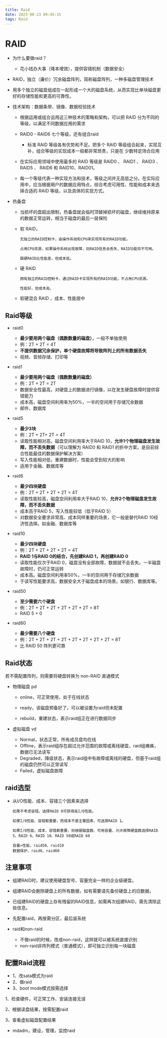 ```yaml
---
title: Raid
date: 2023-08-23 09:45:15
tags: Raid
---
```

# RAID

* 为什么要做raid？
  * 花小钱办大事（降本增效），提供容错机制（数据安全）
  
    

* RAID，独立（廉价）冗余磁盘阵列，简称磁盘阵列，一种多磁盘管理技术

* 用多个独立的磁盘组成在一起形成一个大的磁盘系统，从而实现比单块磁盘更好的存储性能和更高的可靠性。

* 技术架构：数据条带、镜像、数据校验技术

  * 根据运用或组合运用这三种技术的策略和架构，可以把 RAID 分为不同的等级，以满足不同数据应用的需求

  * RAID0 - RAID6 七个等级，还有组合raid

    * 标准 RAID 等级各有优势和不足。把多个 RAID 等级组合起来，实现互补，组合等级的实现成本一般都非常昂贵，只是在 少数特定场合应用

  * 在实际应用领域中使用最多的 RAID 等级是 RAID0 、 RAID1 、 RAID3 、 RAID5 、 RAID6 和 RAID10、RAID01。

  * 每一个等级代表一种实现方法和技术，等级之间并无高低之分。在实际应用中，应当根据用户的数据应用特点，综合考虑可用性、性能和成本来选择合适的 RAID 等级，以及具体的实现方式。
* 热备盘

  * 当损坏的盘超出限制，热备盘就会临时顶替掉损坏的磁盘，继续维持原来的数据正常运转，相当于磁盘的最后一层保险

  * 软 RAID，

    ```
    无独立的RAID控制卡，由操作系统和CPU来实现所有的RAID功能。
    
    占用CPU资源，如果操作系统出现故障，则RAID信息会丢失，RAID功能将不可用。
    
    跟硬RAID比性能差，但成本低。
    ```

  * 硬 RAID 

    ```
    拥有独立的RAID控制卡，通过RAID卡实现所有的RAID功能，不占用CPU资源。
    
    性能好，但成本高。
    ```

  * 软硬混合 RAID ，成本、性能居中



## Raid等级

* raid0

  * **最少要用两个磁盘（偶数数量的磁盘）**，一般不单独使用
  * 例：2T + 2T = 4T
  * **不提供数据冗余保护，单个硬盘故障将导致阵列上的所有数据丢失**
  * 视频、音频存储、打印等
* raid1

  * **最少要用两个磁盘（偶数数量的磁盘）**
  * 例：2T + 2T = 2T
  * 数据安全性最高，对硬盘上的数据进行镜像，以在发生硬盘故障时提供容错能力
  * 成本高，磁盘空间利用率为50%，一半的空间用于存储冗余数据
  * 邮件、数据库
* raid5

  * **最少3块**
  * 例：2T + 2T+ 2T = 4T
  * 读取性能相对高，磁盘空间利用率大于RAID 10，**允许1个物理磁盘发生故障，而不丢失数据**（可以理解为 RAID0 和 RAID1 的折中方案，是目前综合性能最佳的数据保护解决方案）
  * 写入性能相对低，重建数据时，性能会受到较大的影响
  * 适用于金融、数据库等
* raid6

  * **最少四块硬盘**
  * 例：2T + 2T + 2T + 2T = 4T
  * 读取性能较高，磁盘空间利用率大于RAID 10，**允许2个物理磁盘发生故障，而不丢失数据**
  * 成本高于RAID 5，写入性能较低（低于RAID 5）
  * 对数据安全要求非常高、成本同样重要的场景，它一般是替代RAID 10经济性选择。如金融、数据库等
* raid10

  * **最少四块硬盘**
  * 例：2T + 2T + 2T + 2T = 4T
  * **RAID 1与RAID 0的结合，先创建RAID 1，再创建RAID 0**
  * 读取性能仅次于RAID 0，磁盘没有全部故障，数据就不会丢失。一半磁盘故障时，仍可正常运转
  * 成本高。磁盘空间利用率50%，一半的空间用于存储冗余数据
  * 于读写性能要求高，数据安全大于磁盘成本的场景。如银行、数据库等。
* raid50

  * **至少需要六个硬盘**
  * 例：2T + 2T + 2T + 2T + 2T + 2T = 8T
  *  RAID 5 + 0
* raid60

  * **最少需要八个硬盘**
  * 例：2T + 2T + 2T + 2T + 2T + 2T + 2T + 2T = 8T
  * 比 RAID 50 阵列更可靠



## Raid状态

若不需配置阵列，则需要将硬盘转换为 non-RAID 直通模式

* 物理磁盘 pd

  * online，可正常使用，处于在线状态

  * ready，该磁盘预备好了，可以被设置为raid但未配置

  * rebuild，重建状态，表示raid组正在进行数据同步

    

* 虚拟磁盘 vd
  * Normal，状态正常，所有成员盘均在线
  * Offline，表示raid组存在超过允许范围的故障或离线硬盘，raid组瘫痪，数据已无法读写
  * Degraded，降级状态，表示raid组中有故障或离线的硬盘，但基于raid组的磁盘仍然可以正常读写
  * Failed，虚拟磁盘故障



## raid选型

* 从I/O性能、成本、容错三个因素来选择

  ```
  如果不考虑容错，选择RAID 0可获得高I/O性能。
  
  如果I/O性能、容错都重要，而成本不是主要因素，可选择RAID 1。
  
  如果I/O性能、成本、容错都重要，则根据磁盘数、可用容量、允许故障硬盘数选择RAID 5、RAID 6、RAID 10、RAID 50或RAID 60
  
  容量>性能，raid50、raid10
  数据保护，raid6、raid60
  
  ```

  

## 注意事项

* 组建RAID时，建议使用硬盘型号、容量完全一样的企业级硬盘。

* 组建RAID会删除硬盘上的所有数据，如有需要请先备份硬盘上的旧数据。

* 已组建RAID的硬盘上存有残留的RAID信息，如需再次组建RAID，需先清除这些信息。

* 先配置raid，再按需分区，最后装系统

* raid和non-raid
  * 不做raid的时候，改成non-raid，这样就可以被系统直接识别
  * non-raid非阵列模式（普通模式），即可独立识别每一块磁盘


## 配置Raid流程
* 1、改sata模式为raid
* 2、做raid
* 3、boot mode模式按需选择

1、检查硬件，可正常工作、安装连接无误

2、根据读盘结果，按需配置raid

3、查看虚拟磁盘配置结果



* mdadm，建设，管理，监控raid
